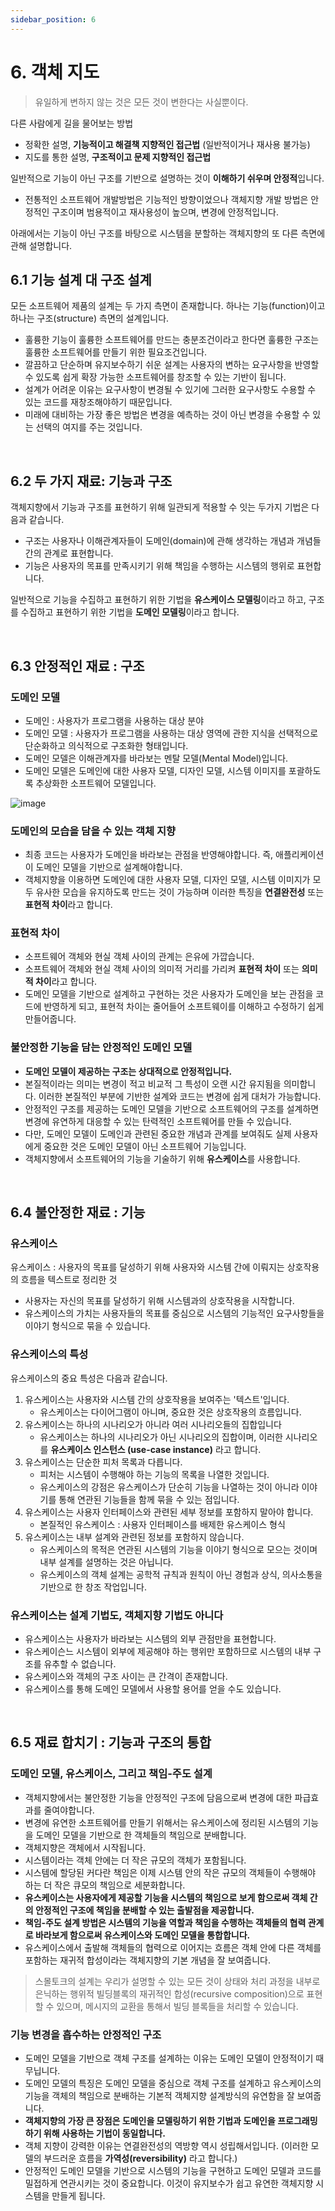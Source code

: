 ```yaml
---
sidebar_position: 6
---
```


# 6. 객체 지도

> 유일하게 변하지 않는 것은 모든 것이 변한다는 사실뿐이다.

다른 사람에게 길을 물어보는 방법

- 정확한 설명, **기능적이고 해결책 지향적인 접근법** (일반적이거나 재사용 불가능)
- 지도를 통한 설명, **구조적이고 문제 지향적인 접근법**

일반적으로 기능이 아닌 구조를 기반으로 설명하는 것이 **이해하기 쉬우며 안정적**입니다.

- 전통적인 소프트웨어 개발방법은 기능적인 방향이었으나 객체지향 개발 방법은 안정적인 구조이며 범용적이고 재사용성이 높으며, 변경에 안정적입니다.

아래에서는 기능이 아닌 구조를 바탕으로 시스템을 분할하는 객체지향의 또 다른 측면에 관해 설명합니다.

## 6.1 기능 설계 대 구조 설계

모든 소프트웨어 제품의 설계는 두 가지 측면이 존재합니다. 하나는 기능(function)이고 하나는 구조(structure) 측면의 설계입니다.

- 훌륭한 기능이 훌륭한 소프트웨어를 만드는 충분조건이라고 한다면 훌륭한 구조는 훌륭한 소프트웨어를 만들기 위한 필요조건입니다.
- 깔끔하고 단순하며 유지보수하기 쉬운 설계는 사용자의 변하는 요구사항을 반영할 수 있도록 쉽게 확장 가능한 소프트웨어를 창조할 수 있는 기반이 됩니다.
- 설계가 어려운 이유는 요구사항이 변경될 수 있기에 그러한 요구사항도 수용할 수 있는 코드를 재창조해야하기 때문입니다.
- 미래에 대비하는 가장 좋은 방법은 변경을 예측하는 것이 아닌 변경을 수용할 수 있는 선택의 여지를 주는 것입니다.

<br/>

## 6.2 두 가지 재료: 기능과 구조

객체지향에서 기능과 구조를 표현하기 위해 일관되게 적용할 수 잇는 두가지 기법은 다음과 같습니다.

- 구조는 사용자나 이해관계자들이 도메인(domain)에 관해 생각하는 개념과 개념들 간의 관계로 표현합니다.
- 기능은 사용자의 목표를 만족시키기 위해 책임을 수행하는 시스템의 행위로 표현합니다.

일반적으로 기능을 수집하고 표현하기 위한 기법을 **유스케이스 모델링**이라고 하고, 구조를 수집하고 표현하기 위한 기법을 **도메인 모델링**이라고 합니다.

<br/>

## 6.3 안정적인 재료 : 구조

### 도메인 모델

- 도메인 : 사용자가 프로그램을 사용하는 대상 분야
- 도메인 모델 : 사용자가 프로그램을 사용하는 대상 영역에 관한 지식을 선택적으로 단순화하고 의식적으로 구조화한 형태입니다.
- 도메인 모델은 이해관계자를 바라보는 멘탈 모델(Mental Model)입니다.
- 도메인 모델은 도메인에 대한 사용자 모델, 디자인 모델, 시스템 이미지를 포괄하도록 추상화한 소프트웨어 모델입니다.

![image](https://user-images.githubusercontent.com/42582516/132264347-f57b25a7-01eb-4305-be60-f66f56052416.png)

### 도메인의 모습을 담을 수 있는 객체 지향

- 최종 코드는 사용자가 도메인을 바라보는 관점을 반영해야합니다. 즉, 애플리케이션이 도메인 모델을 기반으로 설계해야합니다.
- 객체지향을 이용하면 도메인에 대한 사용자 모델, 디자인 모델, 시스템 이미지가 모두 유사한 모습을 유지하도록 만드는 것이 가능하며 이러한 특징을 **연결완전성** 또는 **표현적 차이**라고 합니다.

### 표현적 차이

- 소프트웨어 객체와 현실 객체 사이의 관계는 은유에 가깝습니다.
- 소프트웨어 객체와 현실 객체 사이의 의미적 거리를 가리켜 **표현적 차이** 또는 **의미적 차이**라고 합니다.
- 도메인 모델을 기반으로 설계하고 구현하는 것은 사용자가 도메인을 보는 관점을 코드에 반영하게 되고, 표현적 차이는 줄어들어 소프트웨이를 이해하고 수정하기 쉽게 만들어줍니다.

### 불안정한 기능을 담는 안정적인 도메인 모델

- **도메인 모델이 제공하는 구조는 상대적으로 안정적입니다.**
- 본질적이라는 의미는 변경이 적고 비교적 그 특성이 오랜 시간 유지됨을 의미합니다. 이러한 본질적인 부분에 기반한 설계와 코드는 변경에 쉽게 대처가 가능합니다.
- 안정적인 구조를 제공하는 도메인 모델을 기반으로 소프트웨어의 구조를 설계하면 변경에 유연하게 대응할 수 있는 탄력적인 소프트웨어를 만들 수 있습니다.
- 다만, 도메인 모델이 도메인과 관련된 중요한 개념과 관계를 보여줘도 실제 사용자에게 중요한 것은 도메인 모델이 아닌 소프트웨어 기능입니다.
- 객체지향에서 소프트웨어의 기능을 기술하기 위해 **유스케이스**를 사용합니다.

<br/>

## 6.4 불안정한 재료 : 기능

### 유스케이스

유스케이스 : 사용자의 목표를 달성하기 위해 사용자와 시스템 간에 이뤄지는 상호작용의 흐름을 텍스트로 정리한 것

- 사용자는 자신의 목표를 달성하기 위해 시스템과의 상호작용을 시작합니다.
- 유스케이스의 가치는 사용자들의 목표를 중심으로 시스템의 기능적인 요구사항들을 이야기 형식으로 묶을 수 있습니다.

### 유스케이스의 특성

유스케이스의 중요 특성은 다음과 같습니다.

1. 유스케이스는 사용자와 시스템 간의 상호작용을 보여주는 '텍스트'입니다.
   - 유스케이스는 다이어그램이 아니며, 중요한 것은 상호작용의 흐름입니다.
2. 유스케이스는 하나의 시나리오가 아니라 여러 시나리오들의 집합입니다
   - 유스케이스는 하나의 시나리오가 아닌 시나리오의 집합이며, 이러한 시나리오를 **유스케이스 인스턴스 (use-case instance)** 라고 합니다.
3. 유스케이스는 단순한 피처 목록과 다릅니다.
   - 피처는 시스템이 수행해야 하는 기능의 목록을 나열한 것입니다.
   - 유스케이스의 강점은 유스케이스가 단순히 기능을 나열하는 것이 아니라 이야기를 통해 연관된 기능들을 함께 묶을 수 있는 점입니다.
4. 유스케이스는 사용자 인터페이스와 관련된 세부 정보를 포함하지 말아야 합니다.
   - 본질적인 유스케이스 : 사용자 인터페이스를 배제한 유스케이스 형식
5. 유스케이스는 내부 설계와 관련된 정보를 포함하지 않습니다.
   - 유스케이스의 목적은 연관된 시스템의 기능을 이야기 형식으로 모으는 것이며 내부 설계를 설명하는 것은 아닙니다.
   - 유스케이스의 객체 설계는 공학적 규칙과 원칙이 아닌 경험과 상식, 의사소통을 기반으로 한 창조 작업입니다.

### 유스케이스는 설계 기법도, 객체지향 기법도 아니다

- 유스케이스는 사용자가 바라보는 시스템의 외부 관점만을 표현합니다.
- 유스케이슨느 시스템이 외부에 제공해야 하는 행위만 포함하므로 시스템의 내부 구조를 유추할 수 없습니다.
- 유스케이스와 객체의 구조 사이는 큰 간격이 존재합니다.
- 유스케이스를 통해 도메인 모델에서 사용할 용어를 얻을 수도 있습니다.

<br/>

## 6.5 재료 합치기 : 기능과 구조의 통합

### 도메인 모델, 유스케이스, 그리고 책임-주도 설계

- 객체지향에서는 불안정한 기능을 안정적인 구조에 담음으로써 변경에 대한 파급효과를 줄여야합니다.
- 변경에 유연한 소프트웨어를 만들기 위해서는 유스케이스에 정리된 시스템의 기능을 도메인 모델을 기반으로 한 객체들의 책임으로 분배합니다.
- 객체지향은 객체에서 시작됩니다.
- 시스템이라는 객체 안에는 더 작은 규모의 객체가 포함됩니다.
- 시스템에 할당된 커다란 책임은 이제 시스템 안의 작은 규모의 객체들이 수행해야 하는 더 작은 큐모의 책임으로 세분화합니다.
- **유스케이스는 사용자에게 제공할 기능을 시스템의 책임으로 보게 함으로써 객체 간의 안정적인 구조에 책임을 분배할 수 있는 출발점을 제공합니다.**
- **책임-주도 설계 방법은 시스템의 기능을 역할과 책임을 수행하는 객체들의 협력 관계로 바라보게 함으로써 유스케이스와 도메인 모델을 통합합니다.**
- 유스케이스에서 출발해 객체들의 협력으로 이어지는 흐름은 객체 안에 다른 객체를 포함하는 재귀적 합성이라는 객체지향의 기본 개념을 잘 보여줍니다.

> 스몰토크의 설계는 우리가 설명할 수 있는 모든 것이 상태와 처리 과정을 내부로 은닉하는 행위적 빌딩블록의 재귀적인 합성(recursive composition)으로 표현할 수 있으며, 메시지의 교환을 통해서 빌딩 블록들을 처리할 수 있습니다.

### 기능 변경을 흡수하는 안정적인 구조

- 도메인 모델을 기반으로 객체 구조를 설계하는 이유는 도메인 모델이 안정적이기 때무닙니다.
- 도메인 모델의 특징은 도메인 모델을 중심으로 객체 구조를 설계하고 유스케이스의 기능을 객체의 책임으로 분배하는 기본적 객체지향 설계방식의 유연함을 잘 보여줍니다.
- **객체지향의 가장 큰 장점은 도메인을 모델링하기 위한 기법과 도메인을 프로그래밍하기 위해 사용하는 기법이 동일합니다.**
- 객체 지향이 강력한 이유는 연결완전성의 역방향 역시 성립해서입니다. (이러한 모델의 부드러운 흐름을 **가역성(reversibility)** 라고 합니다.)
- 안정적인 도메인 모델을 기반으로 시스템의 기능을 구현하고 도메인 모델과 코드를 밀접하게 연관시키는 것이 중요합니다. 이것이 유지보수가 쉽고 유연한 객체지향 시스템을 만들게 됩니다.
